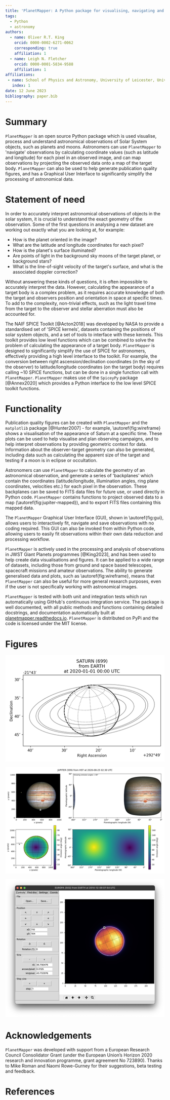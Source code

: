 ```yaml
---
title: 'PlanetMapper: A Python package for visualising, navigating and mapping Solar System observations'
tags:
  - Python
  - astronomy
authors:
  - name: Oliver R.T. King
    orcid: 0000-0002-6271-0062
    corresponding: true
    affiliation: 1
  - name: Leigh N. Fletcher
    orcid: 0000-0001-5834-9588
    affiliation: 1
affiliations:
 - name: School of Physics and Astronomy, University of Leicester, University Road, Leicester, LE1 7RH, United Kingdom
   index: 1
date: 12 June 2023
bibliography: paper.bib
---
```


# Summary
<!-- A summary describing the high-level functionality and purpose of the software for a diverse, non-specialist audience. -->
`PlanetMapper` is an open source Python package which is used visualise, process and understand astronomical observations of Solar System objects, such as planets and moons. Astronomers can use `PlanetMapper` to 'navigate' observations by calculating coordinate values (such as latitude and longitude) for each pixel in an observed image, and can map observations by projecting the observed data onto a map of the target body. `PlanetMapper` can also be used to help generate publication quality figures, and has a Graphical User Interface to significantly simplify the processing of astronomical data.

# Statement of need
<!-- A Statement of need section that clearly illustrates the research purpose of the software and places it in the context of related work. -->
In order to accurately interpret astronomical observations of objects in the solar system, it is crucial to understand the exact geometry of the observation. Some of the first questions in analysing a new dataset are working out exactly what you are looking at, for example:

- How is the planet oriented in the image? 
- What are the latitude and longitude coordinates for each pixel? 
- How is the planet's surface illuminated?
- Are points of light in the background sky moons of the target planet, or background stars?
- What is the line-of-sight velocity of the target's surface, and what is the associated doppler correction?

Without answering these kinds of questions, it is often impossible to accurately interpret the data. However, calculating the appearance of a target body is a complex problem, as it requires accurate knowledge of both the target and observers position and orientation in space at specific times. To add to the complexity, non-trivial effects, such as the light travel time from the target to the observer and stellar aberration must also be accounted for.

The NAIF SPICE Toolkit [@Acton2018] was developed by NASA to provide a standardised set of 'SPICE kernels', datasets containing the positions of solar system objects, and a set of tools to interface with these kernels. This toolkit provides low level functions which can be combined to solve the problem of calculating the appearance of a target body. `PlanetMapper` is designed to significantly simplify the use of SPICE for astronomers, effectively providing a high level interface to the toolkit. For example, the conversion between right ascension/declination coordinates (in the sky of the observer) to latitude/longitude coordinates (on the target body) requires calling ~10 SPICE functions, but can be done in a single function call with `PlanetMapper`. `PlanetMapper` makes use of the `SpiceyPy` package [@Annex2020] which provides a Python interface to the low level SPICE toolkit functions.  

# Functionality

Publication quality figures can be created with `PlanetMapper` and the `matplotlib` package [@Hunter2007] - for example, \autoref{fig:wireframe} shows a visualisation of the appearance of Saturn at a specific time. These plots can be used to help visualise and plan observing campaigns, and to help interpret observations by providing geometric context for data. Information about the observer-target geometry can also be generated, including data such as calculating the apparent size of the target and testing if a moon is in eclipse or occultation.

Astronomers can use `PlanetMapper` to calculate the geometry of an astronomical observation, and generate a series of 'backplanes' which contain the coordinates (latitude/longitude, illumination angles, ring plane coordinates, velocities etc.) for each pixel in the observation. These backplanes can be saved to FITS data files for future use, or used directly in Python code. `PlanetMapper` contains functions to project observed data to a map (\autoref{fig:jupiter-mapped}), and to export FITS files containing this mapped data.

The `PlanetMapper` Graphical User Interface (GUI), shown in \autoref{fig:gui}, allows users to interactively fit, navigate and save observations with no coding required. This GUI can also be invoked from within Python code, allowing users to easily fit observations within their own data reduction and processing workflow.

`PlanetMapper` is actively used in the processing and  analysis of observations in JWST Giant Planets programmes [@King2023], and has been used to help create data visualisations and figures. It can be applied to a wide range of datasets, including those from ground and space based telescopes, spacecraft missions and amateur observations. The ability to generate generalised data and plots, such as \autoref{fig:wireframe}, means that `PlanetMapper` can also be useful for more general research purposes, even if the user is not specifically working with astronomical images.

`PlanetMapper` is tested with both unit and integration tests which run automatically using GitHub's continuous integration service. The package is well documented, with all public methods and functions containing detailed docstrings, and documentation automatically built at [planetmapper.readthedocs.io](https://planetmapper.readthedocs.io). `PlanetMapper` is distributed on PyPi and the code is licensed under the MIT license. 

# Figures

![Saturn 'wireframe' plot generated with `PlanetMapper`, visualising the appearance of Saturn from the Earth on 1 January 2020. This plot was created with a single function call, and all elements are fully customisable.\label{fig:wireframe}](../docs/images/saturn_wireframe_radec.png)

![More complex example of `PlanetMapper`'s functionality. The navigated Jupiter observation (top left) was mapped (top right) using `PlanetMapper`. The emission angle backplanes generated with `PlanetMapper` are shown in the bottom panels. Jupiter image credit: NASA, ESA, STScI, A. Simon (Goddard Space Flight Center), and M.H. Wong (University of California, Berkeley) and the OPAL team.\label{fig:jupiter-mapped}](../docs/images/jupiter_mapped.png)

![Screenshot of the `PlanetMapper` graphical user interface being used to fit an astronomical observation. The user can adjust the location of Europa's fitted disc (the white circle) until it matches Europa's observed disc. If the observation has embedded WCS information (about the approximate telescope pointing), the disc position, rotation and size is initialised with the position derived from the WCS, so often only small manual adjustments to the disc position are needed.\label{fig:gui}](../docs/images/gui_fitting.png)


# Acknowledgements
`PlanetMapper` was developed with support from a European Research Council Consolidator Grant (under the European Union’s Horizon 2020 research and innovation programme, grant agreement No 723890). Thanks to Mike Roman and Naomi Rowe-Gurney for their suggestions, beta testing and feedback.

# References